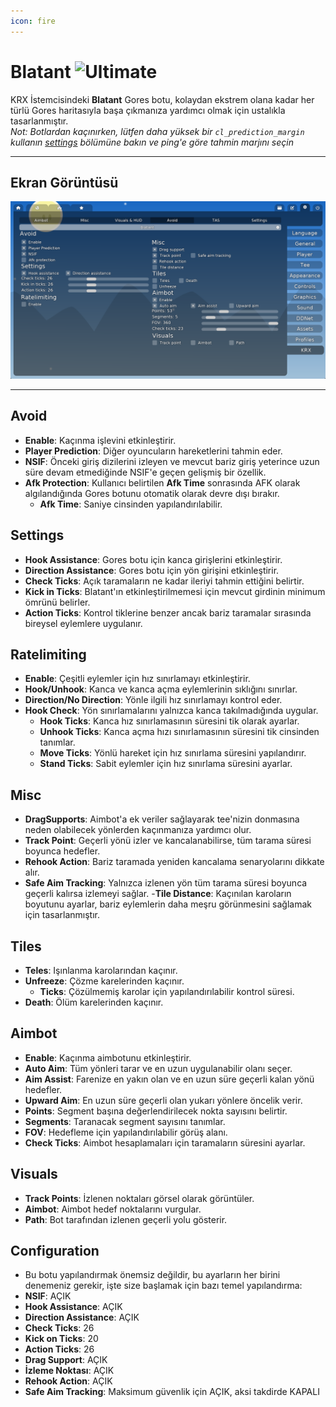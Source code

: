 ```yaml
---
icon: fire
---
```


# Blatant ![Ultimate](https://img.shields.io/badge/Ultimate-%23f76d6d?style=flat-square)
KRX İstemcisindeki **Blatant** Gores botu, kolaydan ekstrem olana kadar her türlü Gores haritasıyla başa çıkmanıza yardımcı olmak için ustalıkla tasarlanmıştır.  
*Not: Botlardan kaçınırken, lütfen daha yüksek bir `cl_prediction_margin` kullanın [settings](../settings.md) bölümüne bakın ve ping'e göre tahmin marjını seçin*

---

## **Ekran Görüntüsü**
![Blatant Menu - Önerilen Ayarlar](https://raw.githubusercontent.com/Krixx1337/krxclient-docs/refs/heads/main/images/blatant-menu.png)

---

## **Avoid**
- **Enable**: Kaçınma işlevini etkinleştirir.
- **Player Prediction**: Diğer oyuncuların hareketlerini tahmin eder.
- **NSIF**: Önceki giriş dizilerini izleyen ve mevcut bariz giriş yeterince uzun süre devam etmediğinde NSIF'e geçen gelişmiş bir özellik.
- **Afk Protection**: Kullanıcı belirtilen **Afk Time** sonrasında AFK olarak algılandığında Gores botunu otomatik olarak devre dışı bırakır.
  - **Afk Time**: Saniye cinsinden yapılandırılabilir.

## **Settings**
- **Hook Assistance**: Gores botu için kanca girişlerini etkinleştirir.
- **Direction Assistance**: Gores botu için yön girişini etkinleştirir.
- **Check Ticks**: Açık taramaların ne kadar ileriyi tahmin ettiğini belirtir.
- **Kick in Ticks**: Blatant'ın etkinleştirilmemesi için mevcut girdinin minimum ömrünü belirler.
- **Action Ticks**: Kontrol tiklerine benzer ancak bariz taramalar sırasında bireysel eylemlere uygulanır.

## **Ratelimiting**
- **Enable**: Çeşitli eylemler için hız sınırlamayı etkinleştirir.
- **Hook/Unhook**: Kanca ve kanca açma eylemlerinin sıklığını sınırlar.
- **Direction/No Direction**: Yönle ilgili hız sınırlamayı kontrol eder.
- **Hook Check**: Yön sınırlamalarını yalnızca kanca takılmadığında uygular.
  - **Hook Ticks**: Kanca hız sınırlamasının süresini tik olarak ayarlar.
  - **Unhook Ticks**: Kanca açma hızı sınırlamasının süresini tik cinsinden tanımlar.
  - **Move Ticks**: Yönlü hareket için hız sınırlama süresini yapılandırır.
  - **Stand Ticks**: Sabit eylemler için hız sınırlama süresini ayarlar.

## **Misc**
- **DragSupports**: Aimbot'a ek veriler sağlayarak tee'nizin donmasına neden olabilecek yönlerden kaçınmanıza yardımcı olur.
- **Track Point**: Geçerli yönü izler ve kancalanabilirse, tüm tarama süresi boyunca hedefler.
- **Rehook Action**: Bariz taramada yeniden kancalama senaryolarını dikkate alır.
- **Safe Aim Tracking**: Yalnızca izlenen yön tüm tarama süresi boyunca geçerli kalırsa izlemeyi sağlar.
-**Tile Distance**: Kaçınılan karoların boyutunu ayarlar, bariz eylemlerin daha meşru görünmesini sağlamak için tasarlanmıştır.

## **Tiles**
- **Teles**: Işınlanma karolarından kaçınır.
- **Unfreeze**: Çözme karelerinden kaçınır.
  - **Ticks**: Çözülmemiş karolar için yapılandırılabilir kontrol süresi.
- **Death**: Ölüm karelerinden kaçınır.

## **Aimbot**
- **Enable**: Kaçınma aimbotunu etkinleştirir.
- **Auto Aim**: Tüm yönleri tarar ve en uzun uygulanabilir olanı seçer.
- **Aim Assist**: Farenize en yakın olan ve en uzun süre geçerli kalan yönü hedefler.
- **Upward Aim**: En uzun süre geçerli olan yukarı yönlere öncelik verir.
- **Points**: Segment başına değerlendirilecek nokta sayısını belirtir.
- **Segments**: Taranacak segment sayısını tanımlar.
- **FOV**: Hedefleme için yapılandırılabilir görüş alanı.
- **Check Ticks**: Aimbot hesaplamaları için taramaların süresini ayarlar.

## **Visuals**
- **Track Points**: İzlenen noktaları görsel olarak görüntüler.
- **Aimbot**: Aimbot hedef noktalarını vurgular.
- **Path**: Bot tarafından izlenen geçerli yolu gösterir.

## **Configuration**
- Bu botu yapılandırmak önemsiz değildir, bu ayarların her birini denemeniz gerekir, işte size başlamak için bazı temel yapılandırma:
- **NSIF**: AÇIK
- **Hook Assistance**: AÇIK
- **Direction Assistance**: AÇIK
- **Check Ticks**: 26
- **Kick on Ticks**: 20
- **Action Ticks**: 26
- **Drag Support**: AÇIK
- **İzleme Noktası**: AÇIK
- **Rehook Action**: AÇIK
- **Safe Aim Tracking**: Maksimum güvenlik için AÇIK, aksi takdirde KAPALI
